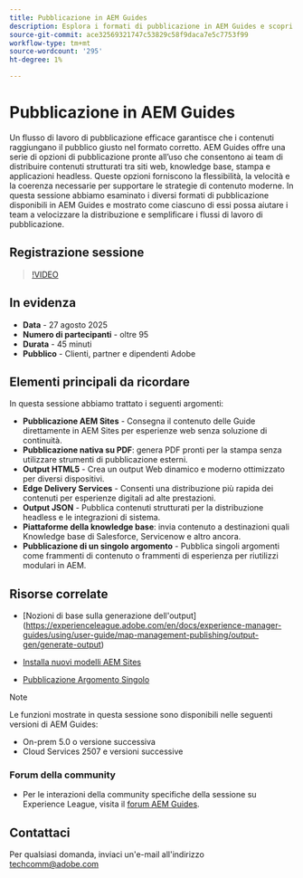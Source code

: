 ```yaml
---
title: Pubblicazione in AEM Guides
description: Esplora i formati di pubblicazione in AEM Guides e scopri come distribuire contenuti su più canali, tra cui AEM Sites, PDF, HTML5, Edge Delivery Services, JSON e altro ancora.
source-git-commit: ace32569321747c53829c58f9daca7e5c7753f99
workflow-type: tm+mt
source-wordcount: '295'
ht-degree: 1%

---
```


# Pubblicazione in AEM Guides

Un flusso di lavoro di pubblicazione efficace garantisce che i contenuti raggiungano il pubblico giusto nel formato corretto. AEM Guides offre una serie di opzioni di pubblicazione pronte all’uso che consentono ai team di distribuire contenuti strutturati tra siti web, knowledge base, stampa e applicazioni headless. Queste opzioni forniscono la flessibilità, la velocità e la coerenza necessarie per supportare le strategie di contenuto moderne.
In questa sessione abbiamo esaminato i diversi formati di pubblicazione disponibili in AEM Guides e mostrato come ciascuno di essi possa aiutare i team a velocizzare la distribuzione e semplificare i flussi di lavoro di pubblicazione.


## Registrazione sessione

>[!VIDEO](https://video.tv.adobe.com/v/3472888/?quality=12&learn=on)

## In evidenza

- **Data** - 27 agosto 2025
- **Numero di partecipanti** - oltre 95
- **Durata** - 45 minuti
- **Pubblico** - Clienti, partner e dipendenti Adobe

## Elementi principali da ricordare

In questa sessione abbiamo trattato i seguenti argomenti:
- **Pubblicazione AEM Sites** - Consegna il contenuto delle Guide direttamente in AEM Sites per esperienze web senza soluzione di continuità.
- **Pubblicazione nativa su PDF**: genera PDF pronti per la stampa senza utilizzare strumenti di pubblicazione esterni.
- **Output HTML5** - Crea un output Web dinamico e moderno ottimizzato per diversi dispositivi.
- **Edge Delivery Services** - Consenti una distribuzione più rapida dei contenuti per esperienze digitali ad alte prestazioni.
- **Output JSON** - Pubblica contenuti strutturati per la distribuzione headless e le integrazioni di sistema.
- **Piattaforme della knowledge base**: invia contenuto a destinazioni quali Knowledge base di Salesforce, Servicenow e altro ancora.
- **Pubblicazione di un singolo argomento** - Pubblica singoli argomenti come frammenti di contenuto o frammenti di esperienza per riutilizzi modulari in AEM.


## Risorse correlate

- [Nozioni di base sulla generazione dell&#39;output] (https://experienceleague.adobe.com/en/docs/experience-manager-guides/using/user-guide/map-management-publishing/output-gen/generate-output)

- [Installa nuovi modelli AEM Sites](https://experienceleague.adobe.com/en/docs/experience-manager-guides/using/knowledge-base/kb-articles/publishing/aem-site-templates/download-install-aem-sites-templates-cs-kb)

- [Pubblicazione Argomento Singolo](https://experienceleague.adobe.com/en/docs/experience-manager-guides/using/user-guide/map-management-publishing/output-gen/generate-output/single-topic-publishing/publish-content-fragment.html)



>[!NOTE]
>
> Le funzioni mostrate in questa sessione sono disponibili nelle seguenti versioni di AEM Guides:
> - On-prem 5.0 o versione successiva
> - Cloud Services 2507 e versioni successive


### Forum della community

- Per le interazioni della community specifiche della sessione su Experience League, visita il [forum AEM Guides](https://experienceleaguecommunities.adobe.com/t5/experience-manager-guides/bd-p/xml-documentation-discussions).


## Contattaci

Per qualsiasi domanda, inviaci un&#39;e-mail all&#39;indirizzo <techcomm@adobe.com>
